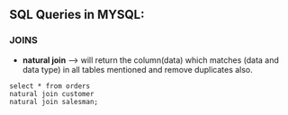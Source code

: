 ## SQL Queries in MYSQL:

### JOINS
* **natural join** --> will return the column(data) which matches (data and data type) in all tables mentioned and remove duplicates also.
```
select * from orders
natural join customer
natural join salesman;
```
